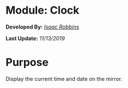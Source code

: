 # Module: Clock
**Developed By:** *[Isaac Robbins](https://github.com/MeAwesome)*

**Last Update:** *11/13/2019*
# Purpose
Display the current time and date on the mirror.
